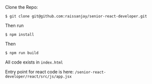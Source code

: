 Clone the Repo:

`$ git clone git@github.com:raissanjay/senior-react-developer.git`

Then run 

`$ npm install`

Then 

`$ npm run build`


All code exists in `index.html`

Entry point for react code is here: `/senior-react-developer/react/src/js/app.jsx`